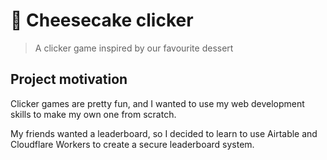 # 🍰 Cheesecake clicker

> A clicker game inspired by our favourite dessert

## Project motivation

Clicker games are pretty fun, and I wanted to use my web development skills to make my own one from scratch.

My friends wanted a leaderboard, so I decided to learn to use Airtable and Cloudflare Workers to create a secure leaderboard system.
